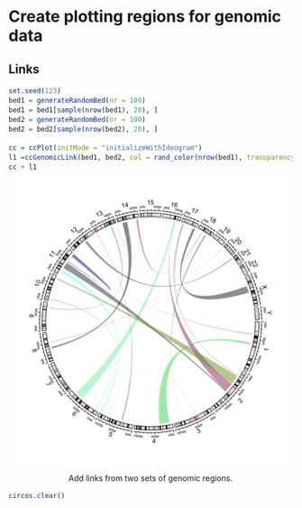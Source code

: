 
# Create plotting regions for genomic data 

## Links 

```r
set.seed(123)
bed1 = generateRandomBed(nr = 100)
bed1 = bed1[sample(nrow(bed1), 20), ]
bed2 = generateRandomBed(nr = 100)
bed2 = bed2[sample(nrow(bed2), 20), ]

cc = ccPlot(initMode = "initializeWithIdeogram")
l1 =ccGenomicLink(bed1, bed2, col = rand_color(nrow(bed1), transparency = 0.5), border = NA)
cc + l1
```

<div class="figure" style="text-align: center">
<img src="../10-create-plotting-regions_files/figure-html/genomic-links-1.png" alt="Add links from two sets of genomic regions." width="576" />
<p class="caption">Add links from two sets of genomic regions.</p>
</div>

```r
circos.clear()
```